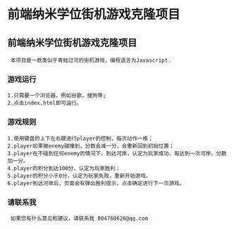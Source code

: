 
前端纳米学位街机游戏克隆项目
===============================
 ## 前端纳米学位街机游戏克隆项目
     本项目是一款类似于青蛙过河的街机游戏，编程语言为Javascript.
 ### 游戏运行
 	1.只需要一个浏览器，例如谷歌，搜狗等;
 	2.点击index.html即可运行。
 ### 游戏规则
 	1.使用键盘的上下左右键进行player的控制，每次动作一格；
 	2.player如果被enemy碰撞到，分数会减一分，会重新回到初始位置；
 	3.player在不碰到任何enemy的情况下，到达河岸，认定为玩家成功，每达到一次河岸，分数加一分。
 	4.player的积分到达100分，认定为玩家胜利；
 	5.player的积分小于0分，认定为玩家失败，重新开始游戏。
 	6.player到达河岸后，页面会有弹出胜利提示，点击确定进行下一次游戏。
 ### 请联系我
     如果您有什么意见和建议，请联系我 804760626@qq.com
